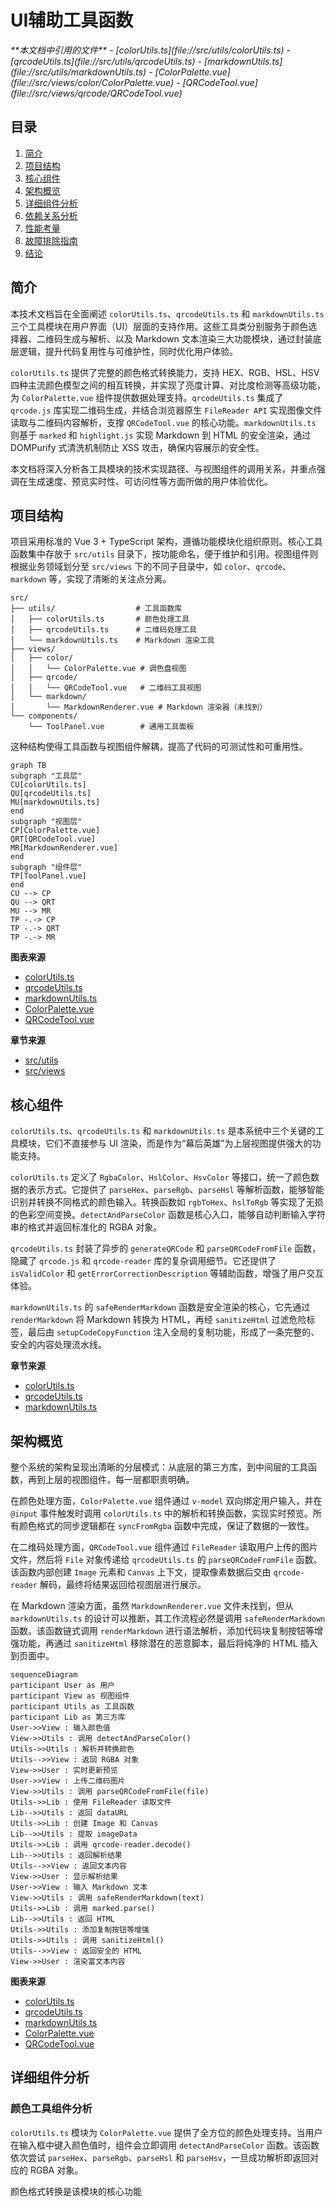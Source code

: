 
# UI辅助工具函数

<cite>
**本文档中引用的文件**
- [colorUtils.ts](file://src/utils/colorUtils.ts)
- [qrcodeUtils.ts](file://src/utils/qrcodeUtils.ts)
- [markdownUtils.ts](file://src/utils/markdownUtils.ts)
- [ColorPalette.vue](file://src/views/color/ColorPalette.vue)
- [QRCodeTool.vue](file://src/views/qrcode/QRCodeTool.vue)
</cite>

## 目录
1. [简介](#简介)
2. [项目结构](#项目结构)
3. [核心组件](#核心组件)
4. [架构概览](#架构概览)
5. [详细组件分析](#详细组件分析)
6. [依赖关系分析](#依赖关系分析)
7. [性能考量](#性能考量)
8. [故障排除指南](#故障排除指南)
9. [结论](#结论)

## 简介
本技术文档旨在全面阐述 `colorUtils.ts`、`qrcodeUtils.ts` 和 `markdownUtils.ts` 三个工具模块在用户界面（UI）层面的支持作用。这些工具类分别服务于颜色选择器、二维码生成与解析、以及 Markdown 文本渲染三大功能模块，通过封装底层逻辑，提升代码复用性与可维护性，同时优化用户体验。

`colorUtils.ts` 提供了完整的颜色格式转换能力，支持 HEX、RGB、HSL、HSV 四种主流颜色模型之间的相互转换，并实现了亮度计算、对比度检测等高级功能，为 `ColorPalette.vue` 组件提供数据处理支持。`qrcodeUtils.ts` 集成了 `qrcode.js` 库实现二维码生成，并结合浏览器原生 `FileReader API` 实现图像文件读取与二维码内容解析，支撑 `QRCodeTool.vue` 的核心功能。`markdownUtils.ts` 则基于 `marked` 和 `highlight.js` 实现 Markdown 到 HTML 的安全渲染，通过 DOMPurify 式清洗机制防止 XSS 攻击，确保内容展示的安全性。

本文档将深入分析各工具模块的技术实现路径、与视图组件的调用关系，并重点强调在生成速度、预览实时性、可访问性等方面所做的用户体验优化。

## 项目结构
项目采用标准的 Vue 3 + TypeScript 架构，遵循功能模块化组织原则。核心工具函数集中存放于 `src/utils` 目录下，按功能命名，便于维护和引用。视图组件则根据业务领域划分至 `src/views` 下的不同子目录中，如 `color`、`qrcode`、`markdown` 等，实现了清晰的关注点分离。

```
src/
├── utils/                  # 工具函数库
│   ├── colorUtils.ts       # 颜色处理工具
│   ├── qrcodeUtils.ts      # 二维码处理工具
│   └── markdownUtils.ts    # Markdown 渲染工具
├── views/
│   ├── color/
│   │   └── ColorPalette.vue # 调色盘视图
│   ├── qrcode/
│   │   └── QRCodeTool.vue   # 二维码工具视图
│   └── markdown/
│       └── MarkdownRenderer.vue # Markdown 渲染器（未找到）
└── components/
    └── ToolPanel.vue        # 通用工具面板
```

这种结构使得工具函数与视图组件解耦，提高了代码的可测试性和可重用性。

```mermaid
graph TB
subgraph "工具层"
CU[colorUtils.ts]
QU[qrcodeUtils.ts]
MU[markdownUtils.ts]
end
subgraph "视图层"
CP[ColorPalette.vue]
QRT[QRCodeTool.vue]
MR[MarkdownRenderer.vue]
end
subgraph "组件层"
TP[ToolPanel.vue]
end
CU --> CP
QU --> QRT
MU --> MR
TP -.-> CP
TP -.-> QRT
TP -.-> MR
```

**图表来源**
- [colorUtils.ts](file://src/utils/colorUtils.ts)
- [qrcodeUtils.ts](file://src/utils/qrcodeUtils.ts)
- [markdownUtils.ts](file://src/utils/markdownUtils.ts)
- [ColorPalette.vue](file://src/views/color/ColorPalette.vue)
- [QRCodeTool.vue](file://src/views/qrcode/QRCodeTool.vue)

**章节来源**
- [src/utils](file://src/utils)
- [src/views](file://src/views)

## 核心组件
`colorUtils.ts`、`qrcodeUtils.ts` 和 `markdownUtils.ts` 是本系统中三个关键的工具模块，它们不直接参与 UI 渲染，而是作为“幕后英雄”为上层视图提供强大的功能支持。

`colorUtils.ts` 定义了 `RgbaColor`、`HslColor`、`HsvColor` 等接口，统一了颜色数据的表示方式。它提供了 `parseHex`、`parseRgb`、`parseHsl` 等解析函数，能够智能识别并转换不同格式的颜色输入。转换函数如 `rgbToHex`、`hslToRgb` 等实现了无损的色彩空间变换。`detectAndParseColor` 函数是核心入口，能够自动判断输入字符串的格式并返回标准化的 RGBA 对象。

`qrcodeUtils.ts` 封装了异步的 `generateQRCode` 和 `parseQRCodeFromFile` 函数，隐藏了 `qrcode.js` 和 `qrcode-reader` 库的复杂调用细节。它还提供了 `isValidColor` 和 `getErrorCorrectionDescription` 等辅助函数，增强了用户交互体验。

`markdownUtils.ts` 的 `safeRenderMarkdown` 函数是安全渲染的核心，它先通过 `renderMarkdown` 将 Markdown 转换为 HTML，再经 `sanitizeHtml` 过滤危险标签，最后由 `setupCodeCopyFunction` 注入全局的复制功能，形成了一条完整的、安全的内容处理流水线。

**章节来源**
- [colorUtils.ts](file://src/utils/colorUtils.ts#L1-L282)
- [qrcodeUtils.ts](file://src/utils/qrcodeUtils.ts#L1-L157)
- [markdownUtils.ts](file://src/utils/markdownUtils.ts#L1-L167)

## 架构概览
整个系统的架构呈现出清晰的分层模式：从底层的第三方库，到中间层的工具函数，再到上层的视图组件，每一层都职责明确。

在颜色处理方面，`ColorPalette.vue` 组件通过 `v-model` 双向绑定用户输入，并在 `@input` 事件触发时调用 `colorUtils.ts` 中的解析和转换函数，实现实时预览。所有颜色格式的同步逻辑都在 `syncFromRgba` 函数中完成，保证了数据的一致性。

在二维码处理方面，`QRCodeTool.vue` 组件通过 `FileReader` 读取用户上传的图片文件，然后将 `File` 对象传递给 `qrcodeUtils.ts` 的 `parseQRCodeFromFile` 函数。该函数内部创建 `Image` 元素和 `Canvas` 上下文，提取像素数据后交由 `qrcode-reader` 解码，最终将结果返回给视图层进行展示。

在 Markdown 渲染方面，虽然 `MarkdownRenderer.vue` 文件未找到，但从 `markdownUtils.ts` 的设计可以推断，其工作流程必然是调用 `safeRenderMarkdown` 函数。该函数链式调用 `renderMarkdown` 进行语法解析，添加代码块复制按钮等增强功能，再通过 `sanitizeHtml` 移除潜在的恶意脚本，最后将纯净的 HTML 插入到页面中。

```mermaid
sequenceDiagram
participant User as 用户
participant View as 视图组件
participant Utils as 工具函数
participant Lib as 第三方库
User->>View : 输入颜色值
View->>Utils : 调用 detectAndParseColor()
Utils->>Utils : 解析并转换颜色
Utils-->>View : 返回 RGBA 对象
View->>User : 实时更新预览
User->>View : 上传二维码图片
View->>Utils : 调用 parseQRCodeFromFile(file)
Utils->>Lib : 使用 FileReader 读取文件
Lib-->>Utils : 返回 dataURL
Utils->>Lib : 创建 Image 和 Canvas
Lib-->>Utils : 提取 imageData
Utils->>Lib : 调用 qrcode-reader.decode()
Lib-->>Utils : 返回解析结果
Utils-->>View : 返回文本内容
View->>User : 显示解析结果
User->>View : 输入 Markdown 文本
View->>Utils : 调用 safeRenderMarkdown(text)
Utils->>Lib : 调用 marked.parse()
Lib-->>Utils : 返回 HTML
Utils->>Utils : 添加复制按钮等增强
Utils->>Utils : 调用 sanitizeHtml()
Utils-->>View : 返回安全的 HTML
View->>User : 渲染富文本内容
```

**图表来源**
- [colorUtils.ts](file://src/utils/colorUtils.ts#L1-L282)
- [qrcodeUtils.ts](file://src/utils/qrcodeUtils.ts#L1-L157)
- [markdownUtils.ts](file://src/utils/markdownUtils.ts#L1-L167)
- [ColorPalette.vue](file://src/views/color/ColorPalette.vue#L1-L488)
- [QRCodeTool.vue](file://src/views/qrcode/QRCodeTool.vue#L1-L799)

## 详细组件分析

### 颜色工具组件分析
`colorUtils.ts` 模块为 `ColorPalette.vue` 提供了全方位的颜色处理支持。当用户在输入框中键入颜色值时，组件会立即调用 `detectAndParseColor` 函数。该函数依次尝试 `parseHex`、`parseRgb`、`parseHsl` 和 `parseHsv`，一旦成功解析即返回对应的 RGBA 对象。

颜色格式转换是该模块的核心功能